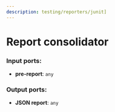 ```yaml
---
description: testing/reporters/junit]
---
```


# Report consolidator

### Input ports:

* __pre-report__: `any`

### Output ports:

* __JSON report__: `any`

